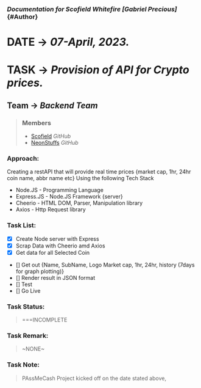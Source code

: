 ### _Documentation for Scofield Whitefire [Gabriel Precious]_ {#Author}

# **DATE** -> _07-April, 2023._

# **TASK** -> _Provision of API for Crypto prices._

## **Team** -> _Backend Team_

> ### Members
>
> - [Scofield](https://github.com/scofieldwhitefire, "Gabriel Precious") _GitHub_
> - [NeonStuffs](https://github.com/Nean-jeff, "Jeffrey Omamoke") _GitHub_

### Approach:

Creating a restAPI that will provide real time prices {market cap, 1hr, 24hr coin name, abbr name etc}
Using the following Tech Stack

- Node.JS - Programming Language
- Express.JS - Node.JS Framework {server}
- Cheerio - HTML DOM, Parser, Manipulation library
- Axios - Http Request library

### Task List:

- [x] Create Node server with Express
- [x] Scrap Data with Cheerio amd Axios
- [x] Get data for all Selected Coin
- [] Get out {Name, SubName, Logo Market cap, 1hr, 24hr, history (7days for graph plotting)}
- [] Render result in JSON format
- [] Test
- [] Go Live

### Task Status:

> ===INCOMPLETE

### Task Remark:

> ~NONE~

### Task Note:

> PAssMeCash Project kicked off on the date stated above,
